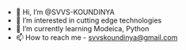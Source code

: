 - 👋 Hi, I’m @SVVS-KOUNDINYA
- 👀 I’m interested in cutting edge technologies
- 🌱 I’m currently learning Modeica, Python
- 📫 How to reach me - svvskoundinya@gmail.com

<!---
SVVS-KOUNDINYA/SVVS-KOUNDINYA is a ✨ special ✨ repository because its `README.md` (this file) appears on your GitHub profile.
You can click the Preview link to take a look at your changes.
--->
